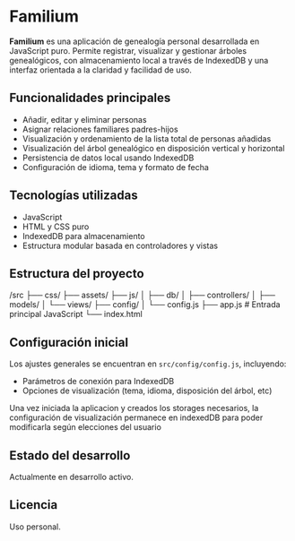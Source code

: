 # Familium

**Familium** es una aplicación de genealogía personal desarrollada en JavaScript puro. Permite registrar, visualizar y gestionar árboles genealógicos, con almacenamiento local a través de IndexedDB y una interfaz orientada a la claridad y facilidad de uso.

## Funcionalidades principales
- Añadir, editar y eliminar personas
- Asignar relaciones familiares padres-hijos
- Visualización y ordenamiento de la lista total de personas añadidas
- Visualización del árbol genealógico en disposición vertical y horizontal
- Persistencia de datos local usando IndexedDB
- Configuración de idioma, tema y formato de fecha

## Tecnologías utilizadas
- JavaScript 
- HTML y CSS puro
- IndexedDB para almacenamiento
- Estructura modular basada en controladores y vistas

## Estructura del proyecto

/src
├── css/ 
├── assets/ 
├── js/
│ ├── db/ 
│ ├── controllers/ 
│ ├── models/ 
│ └── views/
├── config/ 
│ └── config.js
├── app.js # Entrada principal JavaScript
└── index.html 


## Configuración inicial
Los ajustes generales se encuentran en `src/config/config.js`, incluyendo:

- Parámetros de conexión para IndexedDB
- Opciones de visualización (tema, idioma, disposición del árbol, etc)

Una vez iniciada la aplicacion y creados los storages necesarios, la configuración de visualización permanece en indexedDB para poder modificarla según elecciones del usuario

## Estado del desarrollo
Actualmente en desarrollo activo.

## Licencia
Uso personal.